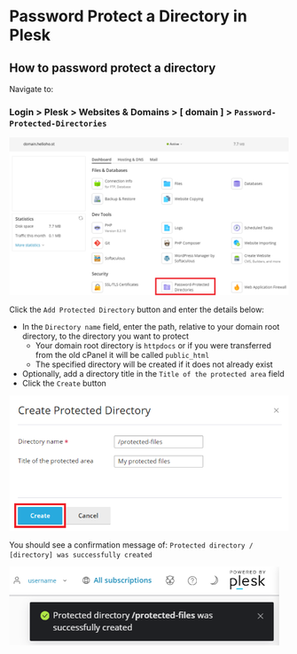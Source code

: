 # Password Protect a Directory in Plesk

## How to password protect a directory

Navigate to: 

### Login > Plesk > Websites & Domains > [ domain ] > `Password-Protected-Directories`

![](../../.gitbook/assets/plesk-password-protected-directories.png)

Click the `Add Protected Directory` button and enter the details below:  

* In the `Directory name` field, enter the path, relative to your domain root directory, to the directory you want to protect
  * Your domain root directory is `httpdocs` or if you were transferred from the old cPanel it will be called `public_html`
  * The specified directory will be created if it does not already exist
* Optionally, add a directory title in the `Title of the protected area` field
* Click the `Create` button

![](../../.gitbook/assets/plesk-create-protected-directory.png)

You should see a confirmation message of: `Protected directory / [directory] was successfully created`

![](../../.gitbook/assets/plesk-protected-directory-created.png)